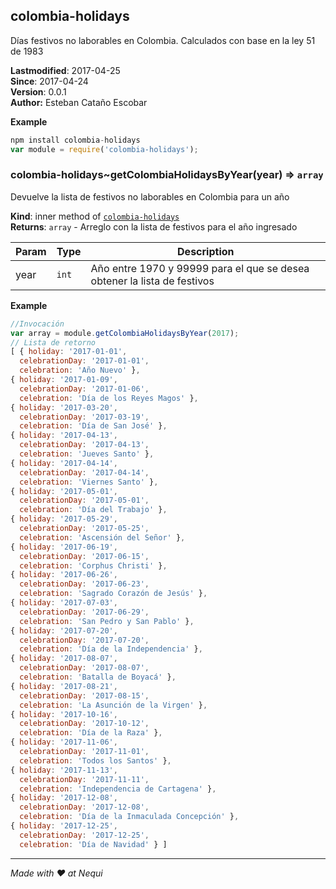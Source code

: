 <a name="module_colombia-holidays"></a>

## colombia-holidays
Días festivos no laborables en Colombia. Calculados con base en la ley 51 de 1983

**Lastmodified**: 2017-04-25  
**Since**: 2017-04-24  
**Version**: 0.0.1  
**Author:** Esteban Cataño Escobar

**Example**  
```js
npm install colombia-holidays 
var module = require('colombia-holidays');
```
<a name="module_colombia-holidays..getColombiaHolidaysByYear"></a>

### colombia-holidays~getColombiaHolidaysByYear(year) ⇒ <code>array</code>
Devuelve la lista de festivos no laborables en Colombia para un año

**Kind**: inner method of <code>[colombia-holidays](#module_colombia-holidays)</code>  
**Returns**: <code>array</code> - Arreglo con la lista de festivos para el año ingresado  

| Param | Type | Description |
| --- | --- | --- |
| year | <code>int</code> | Año entre 1970 y 99999 para el que se desea obtener la lista de festivos |

**Example**  
```js
//Invocación
var array = module.getColombiaHolidaysByYear(2017);
// Lista de retorno
[ { holiday: '2017-01-01',
  celebrationDay: '2017-01-01',
  celebration: 'Año Nuevo' },
{ holiday: '2017-01-09',
  celebrationDay: '2017-01-06',
  celebration: 'Día de los Reyes Magos' },
{ holiday: '2017-03-20',
  celebrationDay: '2017-03-19',
  celebration: 'Día de San José' },
{ holiday: '2017-04-13',
  celebrationDay: '2017-04-13',
  celebration: 'Jueves Santo' },
{ holiday: '2017-04-14',
  celebrationDay: '2017-04-14',
  celebration: 'Viernes Santo' },
{ holiday: '2017-05-01',
  celebrationDay: '2017-05-01',
  celebration: 'Día del Trabajo' },
{ holiday: '2017-05-29',
  celebrationDay: '2017-05-25',
  celebration: 'Ascensión del Señor' },
{ holiday: '2017-06-19',
  celebrationDay: '2017-06-15',
  celebration: 'Corphus Christi' },
{ holiday: '2017-06-26',
  celebrationDay: '2017-06-23',
  celebration: 'Sagrado Corazón de Jesús' },
{ holiday: '2017-07-03',
  celebrationDay: '2017-06-29',
  celebration: 'San Pedro y San Pablo' },
{ holiday: '2017-07-20',
  celebrationDay: '2017-07-20',
  celebration: 'Día de la Independencia' },
{ holiday: '2017-08-07',
  celebrationDay: '2017-08-07',
  celebration: 'Batalla de Boyacá' },
{ holiday: '2017-08-21',
  celebrationDay: '2017-08-15',
  celebration: 'La Asunción de la Virgen' },
{ holiday: '2017-10-16',
  celebrationDay: '2017-10-12',
  celebration: 'Día de la Raza' },
{ holiday: '2017-11-06',
  celebrationDay: '2017-11-01',
  celebration: 'Todos los Santos' },
{ holiday: '2017-11-13',
  celebrationDay: '2017-11-11',
  celebration: 'Independencia de Cartagena' },
{ holiday: '2017-12-08',
  celebrationDay: '2017-12-08',
  celebration: 'Día de la Inmaculada Concepción' },
{ holiday: '2017-12-25',
  celebrationDay: '2017-12-25',
  celebration: 'Día de Navidad' } ]
```

----------
*Made with ♥ at Nequi*
